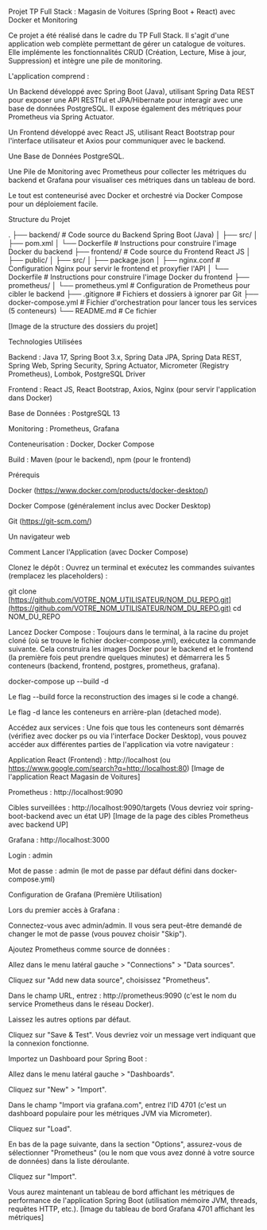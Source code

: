 Projet TP Full Stack : Magasin de Voitures (Spring Boot + React) avec Docker et Monitoring

Ce projet a été réalisé dans le cadre du TP Full Stack. Il s'agit d'une application web complète permettant de gérer un catalogue de voitures. Elle implémente les fonctionnalités CRUD (Création, Lecture, Mise à jour, Suppression) et intègre une pile de monitoring.

L'application comprend :

Un Backend développé avec Spring Boot (Java), utilisant Spring Data REST pour exposer une API RESTful et JPA/Hibernate pour interagir avec une base de données PostgreSQL. Il expose également des métriques pour Prometheus via Spring Actuator.

Un Frontend développé avec React JS, utilisant React Bootstrap pour l'interface utilisateur et Axios pour communiquer avec le backend.

Une Base de Données PostgreSQL.

Une Pile de Monitoring avec Prometheus pour collecter les métriques du backend et Grafana pour visualiser ces métriques dans un tableau de bord.

Le tout est conteneurisé avec Docker et orchestré via Docker Compose pour un déploiement facile.

Structure du Projet

.
├── backend/         # Code source du Backend Spring Boot (Java)
│   ├── src/
│   ├── pom.xml
│   └── Dockerfile   # Instructions pour construire l'image Docker du backend
├── frontend/        # Code source du Frontend React JS
│   ├── public/
│   ├── src/
│   ├── package.json
│   ├── nginx.conf   # Configuration Nginx pour servir le frontend et proxyfier l'API
│   └── Dockerfile   # Instructions pour construire l'image Docker du frontend
├── prometheus/
│   └── prometheus.yml # Configuration de Prometheus pour cibler le backend
├── .gitignore       # Fichiers et dossiers à ignorer par Git
├── docker-compose.yml # Fichier d'orchestration pour lancer tous les services (5 conteneurs)
└── README.md        # Ce fichier


[Image de la structure des dossiers du projet]

Technologies Utilisées

Backend : Java 17, Spring Boot 3.x, Spring Data JPA, Spring Data REST, Spring Web, Spring Security, Spring Actuator, Micrometer (Registry Prometheus), Lombok, PostgreSQL Driver

Frontend : React JS, React Bootstrap, Axios, Nginx (pour servir l'application dans Docker)

Base de Données : PostgreSQL 13

Monitoring : Prometheus, Grafana

Conteneurisation : Docker, Docker Compose

Build : Maven (pour le backend), npm (pour le frontend)

Prérequis

Docker (https://www.docker.com/products/docker-desktop/)

Docker Compose (généralement inclus avec Docker Desktop)

Git (https://git-scm.com/)

Un navigateur web

Comment Lancer l'Application (avec Docker Compose)

Clonez le dépôt :
Ouvrez un terminal et exécutez les commandes suivantes (remplacez les placeholders) :

git clone [https://github.com/VOTRE_NOM_UTILISATEUR/NOM_DU_REPO.git](https://github.com/VOTRE_NOM_UTILISATEUR/NOM_DU_REPO.git)
cd NOM_DU_REPO


Lancez Docker Compose :
Toujours dans le terminal, à la racine du projet cloné (où se trouve le fichier docker-compose.yml), exécutez la commande suivante. Cela construira les images Docker pour le backend et le frontend (la première fois peut prendre quelques minutes) et démarrera les 5 conteneurs (backend, frontend, postgres, prometheus, grafana).

docker-compose up --build -d


Le flag --build force la reconstruction des images si le code a changé.

Le flag -d lance les conteneurs en arrière-plan (detached mode).

Accédez aux services :
Une fois que tous les conteneurs sont démarrés (vérifiez avec docker ps ou via l'interface Docker Desktop), vous pouvez accéder aux différentes parties de l'application via votre navigateur :

Application React (Frontend) : http://localhost (ou https://www.google.com/search?q=http://localhost:80)
[Image de l'application React Magasin de Voitures]

Prometheus : http://localhost:9090

Cibles surveillées : http://localhost:9090/targets (Vous devriez voir spring-boot-backend avec un état UP)
[Image de la page des cibles Prometheus avec backend UP]

Grafana : http://localhost:3000

Login : admin

Mot de passe : admin (le mot de passe par défaut défini dans docker-compose.yml)

Configuration de Grafana (Première Utilisation)

Lors du premier accès à Grafana :

Connectez-vous avec admin/admin. Il vous sera peut-être demandé de changer le mot de passe (vous pouvez choisir "Skip").

Ajoutez Prometheus comme source de données :

Allez dans le menu latéral gauche > "Connections" > "Data sources".

Cliquez sur "Add new data source", choisissez "Prometheus".

Dans le champ URL, entrez : http://prometheus:9090 (c'est le nom du service Prometheus dans le réseau Docker).

Laissez les autres options par défaut.

Cliquez sur "Save & Test". Vous devriez voir un message vert indiquant que la connexion fonctionne.

Importez un Dashboard pour Spring Boot :

Allez dans le menu latéral gauche > "Dashboards".

Cliquez sur "New" > "Import".

Dans le champ "Import via grafana.com", entrez l'ID 4701 (c'est un dashboard populaire pour les métriques JVM via Micrometer).

Cliquez sur "Load".

En bas de la page suivante, dans la section "Options", assurez-vous de sélectionner "Prometheus" (ou le nom que vous avez donné à votre source de données) dans la liste déroulante.

Cliquez sur "Import".

Vous aurez maintenant un tableau de bord affichant les métriques de performance de l'application Spring Boot (utilisation mémoire JVM, threads, requêtes HTTP, etc.).
[Image du tableau de bord Grafana 4701 affichant les métriques]
